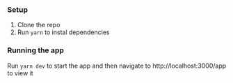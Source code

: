 ### Setup

1. Clone the repo
2. Run `yarn` to instal dependencies

### Running the app

Run `yarn dev` to start the app and then navigate to http://localhost:3000/app to view it
